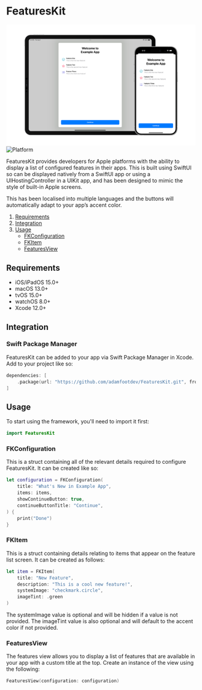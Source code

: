 # FeaturesKit

![Feature Graphic](https://github.com/adamfootdev/FeaturesKit/blob/main/Assets/feature-graphic.png?raw=true)
![Platform](https://img.shields.io/badge/platforms-iOS%2FiPadOS%2015.0%2B%20%7C%20macOS%2013.0%2B%20%7C%20tvOS%2015.0%2B%20%7C%20watchOS%208.0%2B-blue)

FeaturesKit provides developers for Apple platforms with the ability to display a list of configured features in their apps. This is built using SwiftUI so can be displayed natively from a SwiftUI app or using a UIHostingController in a UIKit app, and has been designed to mimic the style of built-in Apple screens.

This has been localised into multiple languages and the buttons will automatically adapt to your appʼs accent color.

1. [Requirements](#requirements)
2. [Integration](#integration)
3. [Usage](#usage)
    - [FKConfiguration](#fkconfiguration)
    - [FKItem](#fkitem)
    - [FeaturesView](#featuresview)

## Requirements

- iOS/iPadOS 15.0+
- macOS 13.0+
- tvOS 15.0+
- watchOS 8.0+
- Xcode 12.0+

## Integration

### Swift Package Manager

FeaturesKit can be added to your app via Swift Package Manager in Xcode. Add to your project like so:

```swift
dependencies: [
    .package(url: "https://github.com/adamfootdev/FeaturesKit.git", from: "1.0.0")
]
```

## Usage

To start using the framework, you'll need to import it first:

```swift
import FeaturesKit
```

### FKConfiguration

This is a struct containing all of the relevant details required to configure FeaturesKit. It can be created like so:

```swift
let configuration = FKConfiguration(
    title: "What's New in Example App", 
    items: items, 
    showContinueButton: true, 
    continueButtonTitle: "Continue",
) {
    print("Done")
}
```

### FKItem

This is a struct containing details relating to items that appear on the feature list screen. It can be created as follows:

```swift
let item = FKItem(
    title: "New Feature", 
    description: "This is a cool new feature!", 
    systemImage: "checkmark.circle", 
    imageTint: .green
)
```

The systemImage value is optional and will be hidden if a value is not provided. The imageTint value is also optional and will default to the accent color if not provided.

### FeaturesView

The features view allows you to display a list of features that are available in your app with a custom title at the top. Create an instance of the view using the following:

```swift
FeaturesView(configuration: configuration)
```

